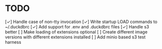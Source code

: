 # TODO

[✓] Handle case of non-tty invocation
[✓] Write startup LOAD commands to ~/.duckdbrc
[✓] Add support for .env and .duckdbrc files
[✓] Handle s3 better
[ ] Make loading of extensions optional
[ ] Create different image versions with different extensions installed
[ ] Add minio based s3 test harness

